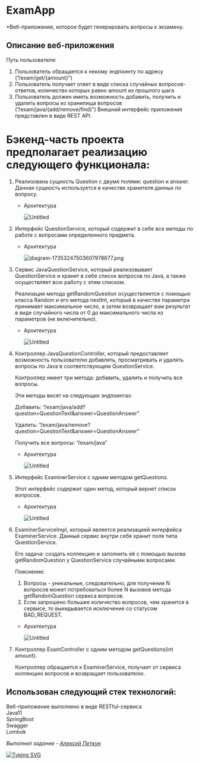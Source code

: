 # ExamApp

*Веб-приложение, которое будет генерировать вопросы к экзамену.

## **Описание веб-приложения**

Путь пользователя:

1. Пользователь обращается к некому эндпоинту по адресу (”/exam/get/{amount}”)
2. Пользователь получает ответ в виде списка случайных вопросов-ответов, количество которых равно amount из прошлого шага
3. Пользователь должен иметь возможность добавить, получить и удалить вопросы из хранилища вопросов (”/exam/java/(add/remove/find)”)
Внешний интерфейс приложения представлен в виде REST API.

# Бэкенд-часть проекта предполагает реализацию следующего функционала:

1. Реализована сущность Question с двумя полями: question и answer. Данная сущность используется в качестве хранителя данных по вопросу.
    - Архитектура
        
        ![Untitled](https://s3-us-west-2.amazonaws.com/secure.notion-static.com/80201e85-0c39-427b-955a-2a2dffa930b0/Untitled.png)
        
2. Интерфейс QuestionService, который содержит в себе все методы по работе с вопросами определенного предмета.
    - Архитектура
        
        ![diagram-17353247503607978677.png](https://s3-us-west-2.amazonaws.com/secure.notion-static.com/a4c0fece-02d6-41f3-bf07-24da115beee9/diagram-17353247503607978677.png)
        
3. Сервис JavaQuestionService, который реализовывает QuestionService и хранит в себе список вопросов по Java, а также осуществляет всю работу с этим списком.
    
    Реализация метода getRandomQuestion осуществляется с помощью класса Random и его метода nextInt, который в качестве параметра принимает максимальное число, а затем возвращает вам результат в виде случайного числа от 0 до максимального числа из параметров (не включительно).
    
    - Архитектура
        
        ![Untitled](https://s3-us-west-2.amazonaws.com/secure.notion-static.com/b0d0166a-6f2d-41f2-9b00-ad0cb675ea11/Untitled.png)
        
4. Контроллер JavaQuestionController, который предоставляет возможность пользователю добавлять, просматривать и удалять вопросы по Java в соответствующем QuestionService.
    
    Контроллер имеет три метода: добавить, удалить и получить все вопросы.
    
    Эти методы висят на следующих эндпоинтах:
    
    Добавить: “/exam/java/add?question=QuestionText&answer=QuestionAnswer”
    
    Удалить: “/exam/java/remove?question=QuestionText&answer=QuestionAnswer”
    
    Получить все вопросы: “/exam/java”
    
    - Архитектура
        
        ![Untitled](https://s3-us-west-2.amazonaws.com/secure.notion-static.com/20e1b4ad-1631-4a4c-8b99-35bcf5c0d247/Untitled.png)
        
5. Интерфейс ExaminerService с одним методом getQuestions.
    
    Этот интерфейс содержит один метод, который вернет список вопросов.
    
    - Архитектура
        
        ![Untitled](https://s3-us-west-2.amazonaws.com/secure.notion-static.com/09fcb326-fcd6-4f22-887b-88266928110d/Untitled.png)
        
6. ExaminerServiceImpl, который является реализацией интерфейса ExaminerService. Данный сервис внутри себя хранит поля типа QuestionService.
    
    Его задача: создать коллекцию и заполнить её с помощью вызова getRandomQuestion у QuestionService случайными вопросами. 
    
    Пояснение:
    
    1.  Вопросы - уникальные, следовательно, для получения N вопросов может потребоваться более N вызовов метода getRandomQuestion сервиса вопросов.
    2. Если запрошено большее количество вопросов, чем хранится в сервисе, то выкидывается исключение со статусом BAD_REQUEST.
    - Архитектура
        
        ![Untitled](https://s3-us-west-2.amazonaws.com/secure.notion-static.com/4cb9d332-c716-4734-9642-22eb2969ea17/Untitled.png)
        
7. Контроллер ExamController с одним методом getQuestions(int amount).
    
    Контроллер обращается к ExaminerService, получает от сервиса коллекцию вопросов и возвращает пользователю.
   
## Использован следующий стек технологий: ##

Веб-приложение выполнено в виде RESTful-сервиса\
Java11\
SpringBoot\
Swagger\
Lombok

*Выполнил задание - [Алексей Петкун](https://github.com/AlekseyPetkun "AlekseyPetkun")*

[![Typing SVG](https://readme-typing-svg.herokuapp.com?color=%2336BCF7&lines=thank+you+for+your+attention)](https://git.io/typing-svg)
